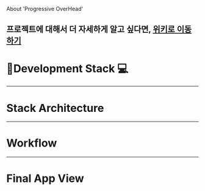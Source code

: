About 'Progressive OverHead'

프로젝트에 대해서 더 자세하게 알고 싶다면, [위키로 이동하기](https://github.com/0715yk/healthapp/wiki)
--- 
# :rainbow:**Development Stack :computer:**
---
# **Stack Architecture**
---
# **Workflow**
---
# **Final App View**
